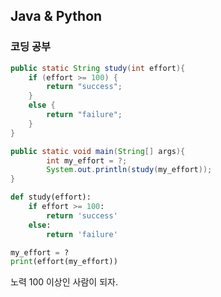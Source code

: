 ## Java & Python

### 코딩 공부

```java
public static String study(int effort){
    if (effort >= 100) {
        return "success";
    }
    else {
        return "failure";
    }
}

public static void main(String[] args){
        int my_effort = ?;
        System.out.println(study(my_effort));
}
```



```python
def study(effort):
	if effort >= 100:
		return 'success'
	else:
		return 'failure'

my_effort = ?
print(effort(my_effort))
```



노력 100 이상인 사람이 되자.



​	


